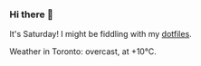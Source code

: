 ### Hi there :wave:

It's Saturday! I might be fiddling with my [dotfiles](https://github.com/bewuethr/dotfiles).

Weather in Toronto: overcast, at +10°C.
